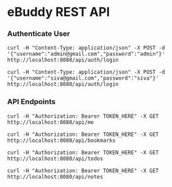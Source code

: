 # eBuddy REST API

### Authenticate User

`curl -H "Content-Type: application/json" -X POST -d '{"username":"admin@gmail.com","password":"admin"}' http://localhost:8080/api/auth/login`

`curl -H "Content-Type: application/json" -X POST -d '{"username":"siva@gmail.com","password":"siva"}' http://localhost:8080/api/auth/login`


### API Endpoints

`curl -H "Authorization: Bearer TOKEN_HERE" -X GET http://localhost:8080/api/me`

`curl -H "Authorization: Bearer TOKEN_HERE" -X GET http://localhost:8080/api/bookmarks`

`curl -H "Authorization: Bearer TOKEN_HERE" -X GET http://localhost:8080/api/todos`

`curl -H "Authorization: Bearer TOKEN_HERE" -X GET http://localhost:8080/api/notes`
